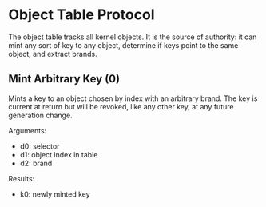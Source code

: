 Object Table Protocol
=====================

The object table tracks all kernel objects.  It is the source of authority: it
can mint any sort of key to any object, determine if keys point to the same
object, and extract brands.


Mint Arbitrary Key (0)
----------------------

Mints a key to an object chosen by index with an arbitrary brand.  The key is
current at return but will be revoked, like any other key, at any future
generation change.

Arguments:
- d0: selector
- d1: object index in table
- d2: brand

Results:
- k0: newly minted key
